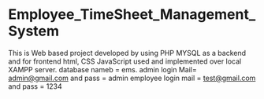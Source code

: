 # Employee_TimeSheet_Management_System
This is Web based project developed by using PHP MYSQL as a backend and for frontend html, CSS JavaScript used and implemented over local XAMPP server.
database nameb = ems.
admin login Mail= admin@gmail.com and pass = admin
employee login mail = test@gmail.com and pass = 1234 
